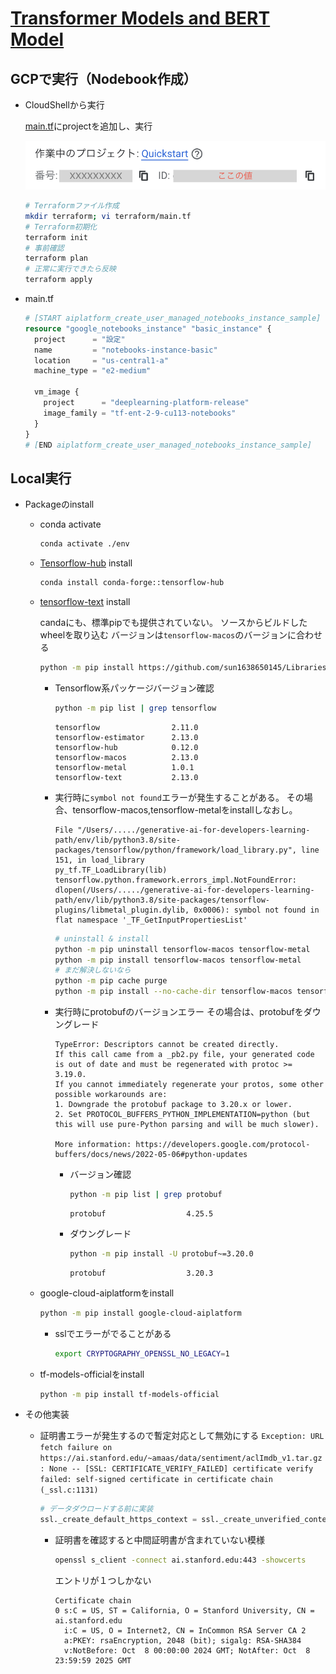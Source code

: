 # [Transformer Models and BERT Model](https://github.com/GoogleCloudPlatform/asl-ml-immersion/blob/master/notebooks/text_models/solutions/classify_text_with_bert.ipynb)

## GCPで実行（Nodebook作成）

* CloudShellから実行

  [main.tf](https://github.com/terraform-google-modules/terraform-docs-samples/blob/main/vertex_ai/user_managed_notebooks_instance/main.tf)にprojectを追加し、実行

  ![project](./img/gcp-project.png)  

  ```bash
  # Terraformファイル作成
  mkdir terraform; vi terraform/main.tf
  # Terraform初期化
  terraform init
  # 事前確認
  terraform plan
  # 正常に実行できたら反映
  terraform apply
  ```

* main.tf

  ```tf
  # [START aiplatform_create_user_managed_notebooks_instance_sample]
  resource "google_notebooks_instance" "basic_instance" {
    project      = "設定"
    name         = "notebooks-instance-basic"
    location     = "us-central1-a"
    machine_type = "e2-medium"

    vm_image {
      project      = "deeplearning-platform-release"
      image_family = "tf-ent-2-9-cu113-notebooks"
    }
  }
  # [END aiplatform_create_user_managed_notebooks_instance_sample]
  ```

## Local実行

* Packageのinstall
  * conda activate

    ```bash
    conda activate ./env
    ```

  * [Tensorflow-hub]([Tensorflow-hub](https://anaconda.org/conda-forge/tensorflow-hub)) install

    ```bash
    conda install conda-forge::tensorflow-hub
    ```

  * [tensorflow-text](https://github.com/sun1638650145/Libraries-and-Extensions-for-TensorFlow-for-Apple-Silicon/releases/tag/v2.13) install

    candaにも、標準pipでも提供されていない。
    ソースからビルドしたwheelを取り込む
    バージョンは`tensorflow-macos`のバージョンに合わせる

    ```bash
    python -m pip install https://github.com/sun1638650145/Libraries-and-Extensions-for-TensorFlow-for-Apple-Silicon/releases/download/v2.13/tensorflow_text-2.13.0-cp38-cp38-macosx_11_0_arm64.whl
    ```

    * Tensorflow系パッケージバージョン確認

      ```bash
      python -m pip list | grep tensorflow
      ```

      ```text
      tensorflow                2.11.0
      tensorflow-estimator      2.13.0
      tensorflow-hub            0.12.0
      tensorflow-macos          2.13.0
      tensorflow-metal          1.0.1
      tensorflow-text           2.13.0
      ```

    * 実行時に`symbol not found`エラーが発生することがある。
      その場合、tensorflow-macos,tensorflow-metalをinstallしなおし。

      ```text
      File "/Users/...../generative-ai-for-developers-learning-path/env/lib/python3.8/site-packages/tensorflow/python/framework/load_library.py", line 151, in load_library
      py_tf.TF_LoadLibrary(lib)
      tensorflow.python.framework.errors_impl.NotFoundError: dlopen(/Users/...../generative-ai-for-developers-learning-path/env/lib/python3.8/site-packages/tensorflow-plugins/libmetal_plugin.dylib, 0x0006): symbol not found in flat namespace '_TF_GetInputPropertiesList' 
      ```

      ```bash
      # uninstall & install
      python -m pip uninstall tensorflow-macos tensorflow-metal
      python -m pip install tensorflow-macos tensorflow-metal
      # まだ解決しないなら
      python -m pip cache purge
      python -m pip install --no-cache-dir tensorflow-macos tensorflow-metal
      ```

    * 実行時にprotobufのバージョンエラー
      その場合は、protobufをダウングレード

      ```text
      TypeError: Descriptors cannot be created directly.
      If this call came from a _pb2.py file, your generated code is out of date and must be regenerated with protoc >= 3.19.0.
      If you cannot immediately regenerate your protos, some other possible workarounds are:
      1. Downgrade the protobuf package to 3.20.x or lower.
      2. Set PROTOCOL_BUFFERS_PYTHON_IMPLEMENTATION=python (but this will use pure-Python parsing and will be much slower).

      More information: https://developers.google.com/protocol-buffers/docs/news/2022-05-06#python-updates
      ```

      * バージョン確認

        ```bash
        python -m pip list | grep protobuf
        ```

        ```text
        protobuf                  4.25.5
        ```

      * ダウングレード

        ```bash
        python -m pip install -U protobuf~=3.20.0
        ```

        ```text
        protobuf                  3.20.3
        ```

  * google-cloud-aiplatformをinstall

    ```bash
    python -m pip install google-cloud-aiplatform
    ```

    * sslでエラーがでることがある

      ```bash
      export CRYPTOGRAPHY_OPENSSL_NO_LEGACY=1
      ```

  * tf-models-officialをinstall

    ```bash
    python -m pip install tf-models-official
    ```

* その他実装
  * 証明書エラーが発生するので暫定対応として無効にする
    `Exception: URL fetch failure on https://ai.stanford.edu/~amaas/data/sentiment/aclImdb_v1.tar.gz: None -- [SSL: CERTIFICATE_VERIFY_FAILED] certificate verify failed: self-signed certificate in certificate chain (_ssl.c:1131)`

    ```python
    # データダウロードする前に実装
    ssl._create_default_https_context = ssl._create_unverified_context
    ```

    * 証明書を確認すると中間証明書が含まれていない模様

      ```bash
      openssl s_client -connect ai.stanford.edu:443 -showcerts
      ```

      エントリが１つしかない

      ```text
      Certificate chain
      0 s:C = US, ST = California, O = Stanford University, CN = ai.stanford.edu
        i:C = US, O = Internet2, CN = InCommon RSA Server CA 2
        a:PKEY: rsaEncryption, 2048 (bit); sigalg: RSA-SHA384
        v:NotBefore: Oct  8 00:00:00 2024 GMT; NotAfter: Oct  8 23:59:59 2025 GMT
      ```

